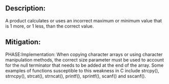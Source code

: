 ## Description:

A product calculates or uses an incorrect maximum or minimum value that is 1 more, or 1 less, than the correct value.



## Mitigation:


PHASE:Implementation:
When copying character arrays or using character manipulation methods, the correct size parameter must be used to account for the null terminator that needs to be added at the end of the array. Some examples of functions susceptible to this weakness in C include strcpy(), strncpy(), strcat(), strncat(), printf(), sprintf(), scanf() and sscanf().

